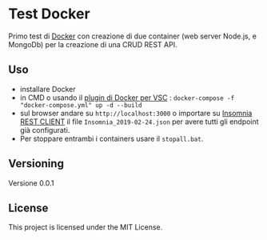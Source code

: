 # Test Docker

Primo test di [Docker](https://www.docker.com/) con creazione di due container (web server Node.js, e MongoDb) per la creazione di una CRUD REST API. 

## Uso

- installare Docker
- in CMD o usando il [plugin di Docker per VSC](https://marketplace.visualstudio.com/items?itemName=PeterJausovec.vscode-docker) : `docker-compose -f "docker-compose.yml" up -d --build`
- sul browser andare su `http://localhost:3000` o importare su [Insomnia REST CLIENT](https://insomnia.rest/) il file `Insomnia_2019-02-24.json` per avere tutti gli endpoint già configurati.
- Per stoppare entrambi i containers usare il `stopall.bat`.


## Versioning

Versione 0.0.1

## License

This project is licensed under the MIT License.